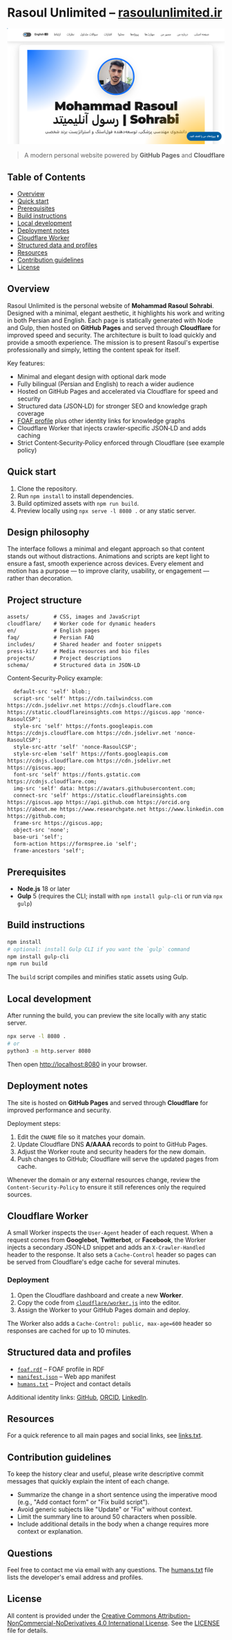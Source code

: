 # Rasoul Unlimited – [rasoulunlimited.ir](https://rasoulunlimited.ir)

![Homepage screenshot](assets/images/Homepage-screenshot2.png)

> A modern personal website powered by **GitHub Pages** and **Cloudflare**

## Table of Contents

- [Overview](#overview)
- [Quick start](#quick-start)
- [Prerequisites](#prerequisites)
- [Build instructions](#build-instructions)
- [Local development](#local-development)
- [Deployment notes](#deployment-notes)
- [Cloudflare Worker](#cloudflare-worker)
- [Structured data and profiles](#structured-data-and-profiles)
- [Resources](#resources)
- [Contribution guidelines](#contribution-guidelines)
- [License](#license)


## Overview

Rasoul Unlimited is the personal website of **Mohammad Rasoul Sohrabi**. Designed with a minimal, elegant aesthetic, it highlights his work and writing in both Persian and English. Each page is statically generated with Node and Gulp, then hosted on **GitHub Pages** and served through **Cloudflare** for improved speed and security. The architecture is built to load quickly and provide a smooth experience. The mission is to present Rasoul's expertise professionally and simply, letting the content speak for itself.

Key features:

- Minimal and elegant design with optional dark mode
- Fully bilingual (Persian and English) to reach a wider audience
- Hosted on GitHub Pages and accelerated via Cloudflare for speed and security
- Structured data (JSON‑LD) for stronger SEO and knowledge graph coverage
- [FOAF profile](foaf.rdf) plus other identity links for knowledge graphs
- Cloudflare Worker that injects crawler‑specific JSON‑LD and adds caching
- Strict Content‑Security‑Policy enforced through Cloudflare (see example policy)

## Quick start

1. Clone the repository.
2. Run `npm install` to install dependencies.
3. Build optimized assets with `npm run build`.
4. Preview locally using `npx serve -l 8080 .` or any static server.

## Design philosophy

The interface follows a minimal and elegant approach so that content stands out
without distractions. Animations and scripts are kept light to ensure a fast,
smooth experience across devices. Every element and motion has a purpose — to
improve clarity, usability, or engagement — rather than decoration.

## Project structure

```
assets/        # CSS, images and JavaScript
cloudflare/    # Worker code for dynamic headers
en/            # English pages
faq/           # Persian FAQ
includes/      # Shared header and footer snippets
press-kit/     # Media resources and bio files
projects/      # Project descriptions
schema/        # Structured data in JSON-LD
```


Content‑Security‑Policy example:

```
  default-src 'self' blob:;
  script-src 'self' https://cdn.tailwindcss.com https://cdn.jsdelivr.net https://cdnjs.cloudflare.com https://static.cloudflareinsights.com https://giscus.app 'nonce-RasoulCSP';
  style-src 'self' https://fonts.googleapis.com https://cdnjs.cloudflare.com https://cdn.jsdelivr.net 'nonce-RasoulCSP';
  style-src-attr 'self' 'nonce-RasoulCSP';
  style-src-elem 'self' https://fonts.googleapis.com https://cdnjs.cloudflare.com https://cdn.jsdelivr.net https://giscus.app;
  font-src 'self' https://fonts.gstatic.com https://cdnjs.cloudflare.com;
  img-src 'self' data: https://avatars.githubusercontent.com;
  connect-src 'self' https://static.cloudflareinsights.com https://giscus.app https://api.github.com https://orcid.org https://about.me https://www.researchgate.net https://www.linkedin.com https://github.com;
  frame-src https://giscus.app;
  object-src 'none';
  base-uri 'self';
  form-action https://formspree.io 'self';
  frame-ancestors 'self';
```

## Prerequisites

- **Node.js** 18 or later
- **Gulp** 5 (requires the CLI; install with `npm install gulp-cli` or run via `npx gulp`)

## Build instructions

```bash
npm install
# optional: install Gulp CLI if you want the `gulp` command
npm install gulp-cli
npm run build
```

The `build` script compiles and minifies static assets using Gulp.

## Local development

After running the build, you can preview the site locally with any static server.

```bash
npx serve -l 8080 .
# or
python3 -m http.server 8080
```

Then open <http://localhost:8080> in your browser.

## Deployment notes

The site is hosted on **GitHub Pages** and served through **Cloudflare** for improved performance and security.

Deployment steps:

1. Edit the `CNAME` file so it matches your domain.
2. Update Cloudflare DNS **A/AAAA** records to point to GitHub Pages.
3. Adjust the Worker route and security headers for the new domain.
4. Push changes to GitHub; Cloudflare will serve the updated pages from cache.

Whenever the domain or any external resources change, review the `Content‑Security‑Policy` to ensure it still references only the required sources.

## Cloudflare Worker

A small Worker inspects the `User-Agent` header of each request. When a request
comes from **Googlebot**, **Twitterbot**, or **Facebook**, the Worker injects a
secondary JSON‑LD snippet and adds an `X-Crawler-Handled` header to the response.
It also sets a `Cache-Control` header so pages can be served from Cloudflare's
edge cache for several minutes.

### Deployment

1. Open the Cloudflare dashboard and create a new **Worker**.
2. Copy the code from [`cloudflare/worker.js`](cloudflare/worker.js) into the editor.
3. Assign the Worker to your GitHub Pages domain and deploy.

The Worker also adds a `Cache-Control: public, max-age=600` header so
responses are cached for up to 10 minutes.

## Structured data and profiles

- [`foaf.rdf`](foaf.rdf) – FOAF profile in RDF
- [`manifest.json`](manifest.json) – Web app manifest
- [`humans.txt`](humans.txt) – Project and contact details

Additional identity links: [GitHub](https://github.com/RasoulUnlimited), [ORCID](https://orcid.org/0009-0004-7177-2080), [LinkedIn](https://www.linkedin.com/in/rasoulunlimited).

## Resources

For a quick reference to all main pages and social links, see [links.txt](links.txt).

## Contribution guidelines

To keep the history clear and useful, please write descriptive commit messages that quickly explain the intent of each change.

- Summarize the change in a short sentence using the imperative mood (e.g., "Add contact form" or "Fix build script").
- Avoid generic subjects like "Update" or "Fix" without context.
- Limit the summary line to around 50 characters when possible.
- Include additional details in the body when a change requires more context or explanation.

## Questions

Feel free to contact me via email with any questions. The [humans.txt](humans.txt) file lists the developer's email address and profiles.

## License

All content is provided under the [Creative Commons Attribution-NonCommercial-NoDerivatives 4.0 International License](https://creativecommons.org/licenses/by-nc-nd/4.0/). See the [LICENSE](LICENSE) file for details.
